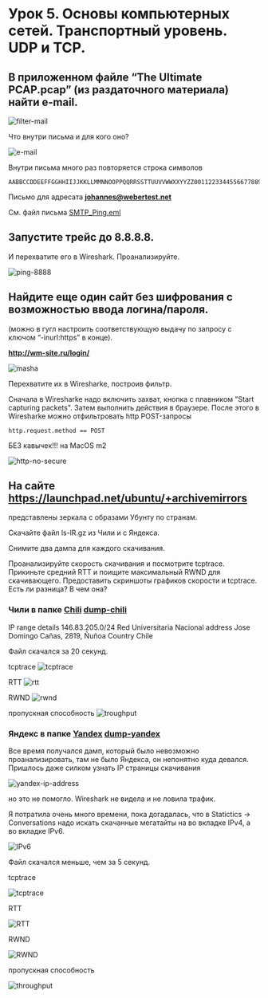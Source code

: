 # Урок 5. Основы компьютерных сетей. Транспортный уровень. UDP и TCP.

## В приложенном файле “The Ultimate PCAP.pcap” (из раздаточного материала) найти e-mail.

![filter-mail](./img/filter-mail.png)

Что внутри письма и для кого оно?

![e-mail](./img/e-mail.png)

Внутри письма много раз повторяется строка символов

```
AABBCCDDEEFFGGHHIIJJKKLLMMNNOOPPQQRRSSTTUUVVWWXXYYZZ00112233445566778899
```

Письмо для адресата **<johannes@webertest.net>**

См. файл письма [SMTP_Ping.eml](./SMTP_Ping.eml)

## Запустите трейс до 8.8.8.8.

И перехватите его в Wireshark. Проанализируйте.

![ping-8888](./img/ping-8888.png)

## Найдите еще один сайт без шифрования с возможностью ввода логина/пароля.

(можно в гугл настроить соответствующую выдачу по запросу с ключом “-inurl:https” в конце).

**http://wm-site.ru/login/**

![masha](./img/masha.png)

Перехватите их в Wiresharke, построив фильтр.

Сначала в Wiresharke надо включить захват, кнопка с плавником "Start capturing packets".
Затем выполнить действия в браузере.
После этого в Wiresharke можно отфильтровать http POST-запросы

```
http.request.method == POST
```

БЕЗ кавычек!!! на MacOS m2

![http-no-secure](./img/http-passwd.png)

## На сайте https://launchpad.net/ubuntu/+archivemirrors

представлены зеркала с образами Убунту по странам.

Скачайте файл ls-lR.gz из Чили и с Яндекса.

Снимите два дампа для каждого скачивания.

Проанализируйте скорость скачивания и посмотрите tcptrace. Прикиньте средний RTT и поищите максимальный RWND для скачивающего.
Предоставить скриншоты графиков скорости и tcptrace. Есть ли разница? В чем она?

### Чили в папке [Chili](./Chili/) [dump-chili](./Chili/dump-chili.pcapng)

IP range details 146.83.205.0/24
Red Universitaria Nacional
address Jose Domingo Cañas, 2819, Ñuñoa
Country Chile

Файл скачался за 20 секунд.

tcptrace
![tcptrace](./Chili/tcptrace.png)

RTT
![rtt](./Chili/round-trip-time.png)

RWND
![rwnd](./Chili/window.png)

пропускная способность
![troughput](./Chili/troughput.png)

### Яндекс в папке [Yandex](./Yandex/) [dump-yandex](./Yandex/dump-yandex.pcapng)

Все время получался дамп, который было невозможно проанализировать, там не было Яндекса, он непонятно куда девался.
Пришлось даже силком узнать IP страницы скачивания

![yandex-ip-address](./Yandex/yandex-ip-address.png)

но это не помогло.
Wireshark не видела и не ловила трафик.

Я потратила очень много времени, пока догадалась, что в
Statictics -> Conversations
надо искать скачанные мегатайты на во вкладке IPv4, а во вкладке IPv6.

![IPv6](./Yandex/IPv6.png)

Файл скачался меньше, чем за 5 секунд.

tcptrace

![tcptrace](./Yandex/tcptrace.png)

RTT

![RTT](./Yandex/round-trip-time.png)

RWND

![RWND](./Yandex/window.png)

пропускная способность

![throughput](./Yandex/throughput.png)
